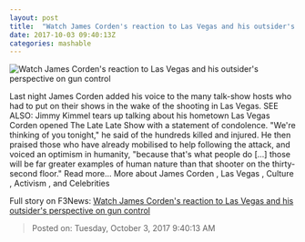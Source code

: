 ```yaml
---
layout: post
title:  "Watch James Corden's reaction to Las Vegas and his outsider's perspective on gun control"
date: 2017-10-03 09:40:13Z
categories: mashable
---
```


![Watch James Corden's reaction to Las Vegas and his outsider's perspective on gun control](https://i.amz.mshcdn.com/mpiDEeEdsikR0AM_4XT2RCMddr0=/1200x630/2017%2F10%2F03%2F21%2F5dfb32baa4e0411a8c4f0df8e9f3c7ff.e45a1.jpg)

Last night James Corden added his voice to the many talk-show hosts who had to put on their shows in the wake of the shooting in Las Vegas. SEE ALSO: Jimmy Kimmel tears up talking about his hometown Las Vegas Corden opened The Late Late Show with a statement of condolence. "We're thinking of you tonight," he said of the hundreds killed and injured. He then praised those who have already mobilised to help following the attack, and voiced an optimism in humanity, "because that's what people do [...] those will be far greater examples of human nature than that shooter on the thirty-second floor." Read more... More about James Corden , Las Vegas , Culture , Activism , and Celebrities


Full story on F3News: [Watch James Corden's reaction to Las Vegas and his outsider's perspective on gun control](http://www.f3nws.com/n/fPfUdF)

> Posted on: Tuesday, October 3, 2017 9:40:13 AM
